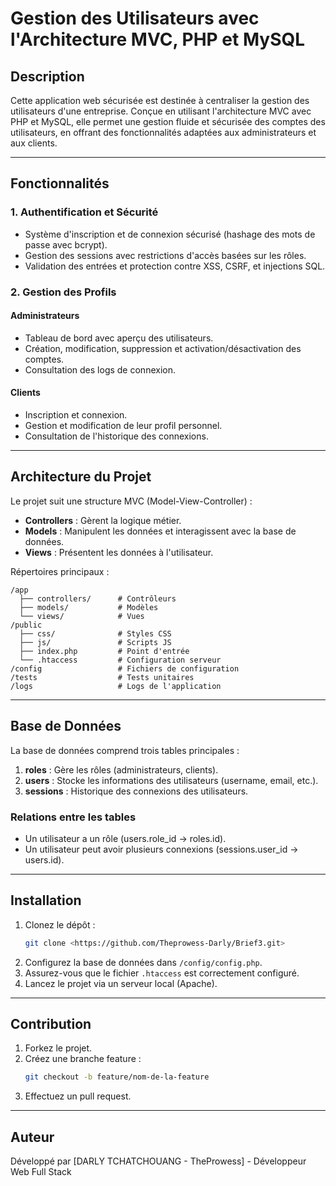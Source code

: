 # Gestion des Utilisateurs avec l'Architecture MVC, PHP et MySQL

## Description
Cette application web sécurisée est destinée à centraliser la gestion des utilisateurs d'une entreprise. Conçue en utilisant l'architecture MVC avec PHP et MySQL, elle permet une gestion fluide et sécurisée des comptes des utilisateurs, en offrant des fonctionnalités adaptées aux administrateurs et aux clients.

---

## Fonctionnalités

### **1. Authentification et Sécurité**
- Système d'inscription et de connexion sécurisé (hashage des mots de passe avec bcrypt).
- Gestion des sessions avec restrictions d'accès basées sur les rôles.
- Validation des entrées et protection contre XSS, CSRF, et injections SQL.

### **2. Gestion des Profils**
#### **Administrateurs**
- Tableau de bord avec aperçu des utilisateurs.
- Création, modification, suppression et activation/désactivation des comptes.
- Consultation des logs de connexion.

#### **Clients**
- Inscription et connexion.
- Gestion et modification de leur profil personnel.
- Consultation de l'historique des connexions.

---

## Architecture du Projet
Le projet suit une structure MVC (Model-View-Controller) :
- **Controllers** : Gèrent la logique métier.
- **Models** : Manipulent les données et interagissent avec la base de données.
- **Views** : Présentent les données à l'utilisateur.

Répertoires principaux :
```
/app
  ├── controllers/      # Contrôleurs
  ├── models/           # Modèles
  └── views/            # Vues
/public
  ├── css/              # Styles CSS
  ├── js/               # Scripts JS
  ├── index.php         # Point d'entrée
  └── .htaccess         # Configuration serveur
/config                 # Fichiers de configuration
/tests                  # Tests unitaires
/logs                   # Logs de l'application
```

---

## Base de Données
La base de données comprend trois tables principales :
1. **roles** : Gère les rôles (administrateurs, clients).
2. **users** : Stocke les informations des utilisateurs (username, email, etc.).
3. **sessions** : Historique des connexions des utilisateurs.

### Relations entre les tables
- Un utilisateur a un rôle (users.role_id → roles.id).
- Un utilisateur peut avoir plusieurs connexions (sessions.user_id → users.id).

---

## Installation
1. Clonez le dépôt :
   ```bash
   git clone <https://github.com/Theprowess-Darly/Brief3.git>
   ```
2. Configurez la base de données dans `/config/config.php`.
3. Assurez-vous que le fichier `.htaccess` est correctement configuré.
4. Lancez le projet via un serveur local (Apache).

---

## Contribution
1. Forkez le projet.
2. Créez une branche feature :
   ```bash
   git checkout -b feature/nom-de-la-feature
   ```
3. Effectuez un pull request.

---

## Auteur
Développé par 
[DARLY TCHATCHOUANG - TheProwess] - Développeur Web Full Stack

